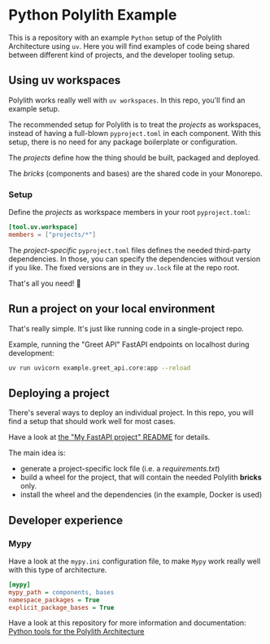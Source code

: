 # Python Polylith Example

This is a repository with an example `Python` setup of the Polylith Architecture using `uv`.
Here you will find examples of code being shared between different kind of projects, and the developer tooling setup.


## Using uv workspaces
Polylith works really well with `uv workspaces`. In this repo, you'll find an example setup.

The recommended setup for Polylith is to treat the _projects_ as workspaces,
instead of having a full-blown `pyproject.toml` in each component.
With this setup, there is no need for any package boilerplate or configuration.

The _projects_ define how the thing should be built, packaged and deployed.

The _bricks_ (components and bases) are the shared code in your Monorepo.

### Setup
Define the _projects_ as workspace members in your root `pyproject.toml`:

``` toml
[tool.uv.workspace]
members = ["projects/*"]
```

The _project-specific_ `pyproject.toml` files defines the needed third-party dependencies.
In those, you can specify the dependencies without version if you like. The fixed versions are in they
`uv.lock` file at the repo root.

That's all you need! :tada:

## Run a project on your local environment

That's really simple. It's just like running code in a single-project repo.

Example, running the "Greet API" FastAPI endpoints on localhost during development:
``` bash
uv run uvicorn example.greet_api.core:app --reload
```


## Deploying a project
There's several ways to deploy an individual project. In this repo, you will find a setup that should work
well for most cases.

Have a look at [the "My FastAPI project" README](./projects/my_fastapi_project/README.md) for details.

The main idea is:
- generate a project-specific lock file (i.e. a _requirements.txt_)
- build a wheel for the project, that will contain the needed Polylith __bricks__ only.
- install the wheel and the dependencies (in the example, Docker is used)


## Developer experience

### Mypy
Have a look at the `mypy.ini` configuration file, to make `Mypy` work really well with this type of architecture.

``` ini
[mypy]
mypy_path = components, bases
namespace_packages = True
explicit_package_bases = True
```

Have a look at this repository for more information and documentation:
[Python tools for the Polylith Architecture](https://github.com/DavidVujic/python-polylith)
